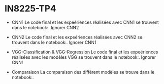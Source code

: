 # IN8225-TP4

- CNN1
Le code final et les expeériences réalisées avec CNN1 se trouvent dans le notebook:. 
Ignorer CNN2

- CNN2
Le code final et les expeériences réalisées avec CNN2 se trouvent dans le notebook:. 
Ignorer CNN1

- VGG-Classification & VGG-Regression
Le code final et les expeériences réalisées avec les modèles VGG se trouvent dans le notebook:. 
Ignorer CNN1

- Comparaison
La comparaison des différent modèles se trouve dans le notebook:. 
